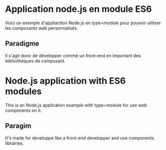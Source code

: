 # Application node.js en module ES6   
   
Voici un exemple d'appliaction Node.js en type=module pour pouvoir utiliser les composants web personnalisés.   
   
## Paradigme   
Il s'agit donc de développer comme un front-end en important des bibliiothèques de composant.   


# Node.js application with ES6 modules
This is an Node.js application example with type=module for use web components on it.   
   
## Paragim   
It's made for developpe like a front-end developper and use components librairies.